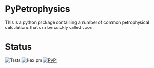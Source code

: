 # PyPetrophysics
This is a python package containing a number of common petrophysical calculations that can be quickly called upon.

# Status
![Tests](https://github.com/andymcdgeo/PyPetrophysics/workflows/Tests/badge.svg?branch=master) ![Hex.pm](https://img.shields.io/hexpm/l/plug) [![PyPI](https://img.shields.io/pypi/v/PyPetrophysics.svg)](https://pypi.org/project/PyPetrophysics/)
